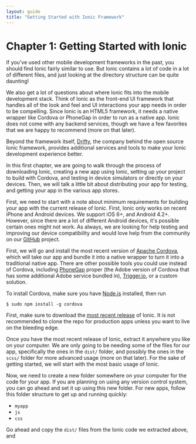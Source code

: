 ```yaml
---
layout: guide
title: "Getting Started with Ionic Framework"
---
```


# Chapter 1: Getting Started with Ionic

If you've used other mobile development frameworks in the past, you should find Ionic fairly similar to use. But Ionic contains a lot of code in a lot of different files, and just looking at the directory structure can be quite daunting!

We also get a lot of questions about where Ionic fits into the mobile development stack. Think of Ionic as the front-end UI framework that handles all of the look and feel and UI interactions your app needs in order to be compelling. Since Ionic is an HTML5 framework, it needs a native wrapper like Cordova or PhoneGap in order to run as a native app. Ionic does not come with any backend services, though we have a few favorites that we are happy to recommend (more on that later). 

Beyond the framework itself, [Drifty](http://drifty.com/), the company behind the open source Ionic framework, provides additional services and tools to make your Ionic development experience better.

In this first chapter, we are going to walk through the process of downloading Ionic, creating a new app using Ionic, setting up your project to build with Cordova, and testing in device simulators or directly on your devices. Then, we will talk a little bit about distributing your app for testing, and getting your app in the various app stores.

First, we need to start with a note about minimum requirements for building your app with the current release of Ionic. First, Ionic only works on recent iPhone and Android devices. We support iOS 6+, and Android 4.2+. However, since there are a lot of different Android devices, it's possible certain ones might not work. As always, we are looking for help testing and improving our device compatibility and would love help from the community on our [GitHub](https://github.com/driftyco/ionic) project.

First, we will go and install the most recent version of [Apache Cordova](http://cordova.apache.org/), which will take our app and bundle it into a native wrapper to turn it into a traditional native app. There are other possible tools you could use instead of Cordova, including [PhoneGap](http://phonegap.com/) proper (the Adobe version of Cordova that has some additional Adobe service bundled in), [Trigger.io](https://trigger.io/), or a custom solution.

To install Cordova, make sure you have [Node.js](http://nodejs.org/) installed, then run

    $ sudo npm install -g cordova

First, make sure to download the [most recent release](https://github.com/driftyco/ionic/releases) of Ionic. It is not recommended to clone the repo for production apps
unless you want to live on the bleeding edge.

Once you have the most recent release of Ionic, extract it anywhere you like on your computer. We are only going to be needing some of the files for our app, specifically the ones in the `dist/` folder, and possibly the ones in the `scss/` folder for more advanced usage (more on that later). For the sake of getting started, we will start with the most basic usage of Ionic.

Now, we need to create a new folder somewhere on your computer for the code for your app. If you are planning on using any version control system, you can go ahead and set it up using this new folder. For new apps, follow this folder structure to get up and running quickly:

* `myapp`
 * `js`
 * `css`

Go ahead and copy the `dist/` files from the Ionic code we extracted above, and 
